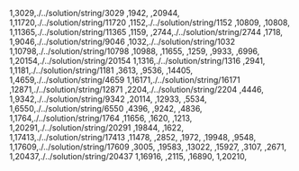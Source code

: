 1,3029,./../solution/string/3029
,1942,
,20944,
1,11720,./../solution/string/11720
,1152,./../solution/string/1152
,10809,
,10808,
1,11365,./../solution/string/11365
,1159,
,2744,./../solution/string/2744
,1718,
1,9046,./../solution/string/9046
,1032,./../solution/string/1032
1,10798,./../solution/string/10798
,10988,
,11655,
,1259,
,9933,
,6996,
1,20154,./../solution/string/20154
1,1316,./../solution/string/1316
,2941,
1,1181,./../solution/string/1181
,3613,
,9536,
,14405,
1,4659,./../solution/string/4659
1,16171,./../solution/string/16171
,12871,./../solution/string/12871
,2204,./../solution/string/2204
,4446,
1,9342,./../solution/string/9342
,20114,
,12933,
,5534,
1,6550,./../solution/string/6550
,4396,
,9242,
,4836,
1,1764,./../solution/string/1764
,11656,
,1620,
,1213,
1,20291,./../solution/string/20291
,19844,
,1622,
1,17413,./../solution/string/17413
,11478,
,2852,
,1972,
,19948,
,9548,
1,17609,./../solution/string/17609
,3005,
,19583,
,13022,
,15927,
,3107,
,2671,
1,20437,./../solution/string/20437
1,16916,
,2115,
,16890,
1,20210,

